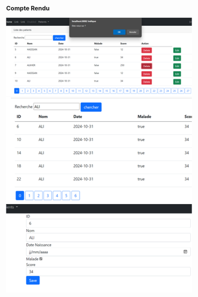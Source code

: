 <h3>Compte Rendu </h3>


<img src="captures/img.png">
<img src="captures/img_1.png">
<img src="captures/img_2.png">


